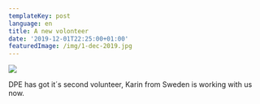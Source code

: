 ```yaml
---
templateKey: post
language: en
title: A new volonteer
date: '2019-12-01T22:25:00+01:00'
featuredImage: /img/1-dec-2019.jpg
---
```

![](/img/1-dec-2019.jpg)

DPE has got it´s second volunteer, Karin from Sweden is working with us now.
